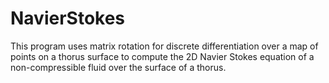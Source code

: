 # NavierStokes
This program uses matrix rotation for discrete differentiation over a map of points on a thorus surface to compute the 2D Navier Stokes equation of a non-compressible fluid over the surface of a thorus.
